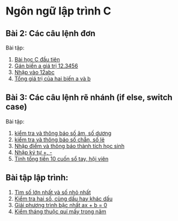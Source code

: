 # Ngôn ngữ lập trình C



## Bài 2: Các câu lệnh đơn
Bài tập:
1. [Bài học C đầu tiên](https://www.jdoodle.com/embed/v0/5D87)
2. [Gán biến a giá trị 12.3456](https://www.jdoodle.com/embed/v0/5D8c)
3. [Nhập vào 12abc](https://www.jdoodle.com/embed/v0/5D8o)
4. [Tổng giá trị của hai biến a và b](https://www.jdoodle.com/embed/v0/5u6Z)
 
## Bài 3: Các câu lệnh rẽ nhánh (if else, switch case)
Bài tập:
1. [kiểm tra và thông báo số âm, số dương](https://www.jdoodle.com/embed/v0/5CGT)
2. [kiểm tra và thông báo số chẵn, số lẻ](https://www.jdoodle.com/embed/v0/5CGW)
3. [Nhập điểm và thông báo thành tích học sinh](https://www.jdoodle.com/embed/v0/5Ay4)
4. [Nhập ký tự +, -](https://www.jdoodle.com/embed/v0/5BuV)
5. [Tính tổng tiền 10 cuốn sổ tay, hội viên](https://www.jdoodle.com/embed/v0/5yID)
 
## Bài tập lập trình:
1. [Tìm số lớn nhất và số nhỏ nhất](https://www.jdoodle.com/embed/v0/5BPA)
2. [Kiểm tra hai số, cùng dấu hay khác dấu](https://www.jdoodle.com/embed/v0/5Caa)
3. [Giải phương trình bậc nhất ax + b = 0](https://www.jdoodle.com/embed/v0/5CHc)
4. [Kiểm tháng thuộc quí mấy trong năm](https://www.jdoodle.com/embed/v0/5CpT)
